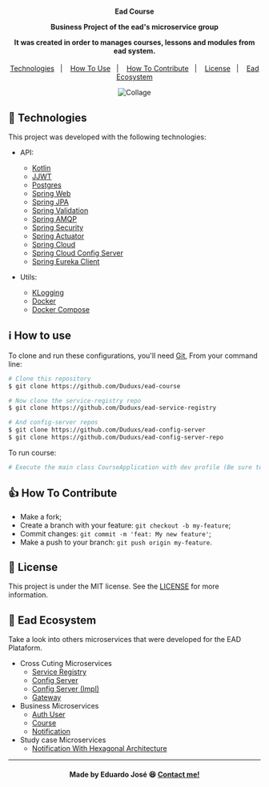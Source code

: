 <h4 align="center">
  <p>Ead Course</p>
  
  <p>Business Project of the ead's microservice group</p>
  
  <p>It was created in order to manages courses, lessons and modules from ead system.</p>
  
</h4>

<p align="center">
  <a href="#rocket-technologies">Technologies</a>&nbsp;&nbsp;&nbsp;|&nbsp;&nbsp;&nbsp;
  <a href="#information_source-how-to-use">How To Use</a>&nbsp;&nbsp;&nbsp;|&nbsp;&nbsp;&nbsp;
  <a href="#thumbsup-how-to-contribute">How To Contribute</a>&nbsp;&nbsp;&nbsp;|&nbsp;&nbsp;&nbsp;
  <a href="#memo-license">License</a>&nbsp;&nbsp;&nbsp;|&nbsp;&nbsp;&nbsp;
  <a href="#handshake-ead-ecosystem">Ead Ecosystem</a>
</p>

<p align="center">
<img alt="Collage" src="https://ik.imagekit.io/27ewoxssse/course_RiSvlwjsM.png?ik-sdk-version=javascript-1.4.3&updatedAt=1651490591329"> 
</p>

## :rocket: Technologies

This project was developed with the following technologies:

- API:

  - [Kotlin](https://kotlinlang.org/)
  - [JJWT](https://github.com/jwtk/jjwt)
  - [Postgres](https://www.postgresql.org/)
  - [Spring Web](https://docs.spring.io/spring-boot/docs/current/reference/html/web.html)
  - [Spring JPA](https://docs.spring.io/spring-data/jpa/docs/current/reference/html/)
  - [Spring Validation](https://docs.spring.io/spring-framework/docs/4.1.x/spring-framework-reference/html/validation.html)
  - [Spring AMQP](https://spring.io/projects/spring-amqp)
  - [Spring Security](https://spring.io/projects/spring-security)
  - [Spring Actuator](https://docs.spring.io/spring-boot/docs/2.5.6/reference/html/actuator.html)
  - [Spring Cloud](https://spring.io/projects/spring-cloud)
  - [Spring Cloud Config Server](https://spring.io/projects/spring-cloud-config#overview)
  - [Spring Eureka Client](https://cloud.spring.io/spring-cloud-netflix/multi/multi__service_discovery_eureka_clients.html)

  
- Utils:

  - [KLogging](https://github.com/klogging/klogging)
  - [Docker](https://www.docker.com/)
  - [Docker Compose](https://docs.docker.com/compose/)
  
## :information_source: How to use
To clone and run these configurations, you'll need [Git](https://git-scm.com), From your command line:

```bash
# Clone this repository
$ git clone https://github.com/Duduxs/ead-course

# Now clone the service-registry repo
$ git clone https://github.com/Duduxs/ead-service-registry

# And config-server repos
$ git clone https://github.com/Duduxs/ead-config-server
$ git clone https://github.com/Duduxs/ead-config-server-repo

```

To run course:

```bash
# Execute the main class CourseApplication with dev profile (Be sure to have already service registry and config server up) 
```

## :thumbsup: How To Contribute

-  Make a fork;
-  Create a branch with your feature: `git checkout -b my-feature`;
-  Commit changes: `git commit -m 'feat: My new feature'`;
-  Make a push to your branch: `git push origin my-feature`.

## :memo: License
This project is under the MIT license. See the [LICENSE](https://github.com/Duduxs/ead-course/blob/main/LICENSE) for more information.

## :handshake: Ead Ecosystem
Take a look into others microservices that were developed for the EAD Plataform.
 
 - Cross Cuting Microservices
    - <a href="https://github.com/Duduxs/ead-service-registry">Service Registry</a>
    - <a href="https://github.com/Duduxs/ead-config-server-repo">Config Server</a>
    - <a href="https://github.com/Duduxs/ead-config-server">Config Server (Impl)</a>
    - <a href="https://github.com/Duduxs/ead-api-gateway">Gateway</a>
- Business Microservices
    - <a href="https://github.com/Duduxs/ead-authuser">Auth User</a>
    - <a href="https://github.com/Duduxs/ead-course">Course</a>
    - <a href="https://github.com/Duduxs/ead-notification">Notification</a>
- Study case Microservices
    - <a href="https://github.com/Duduxs/ead-notification-hex">Notification With Hexagonal Architecture</a>
    
---

<h4 align="center">
    Made by Eduardo José 😆 <a href="https://www.linkedin.com/in/eduarddojose/" target="_blank">Contact me!</a>
</h4>
